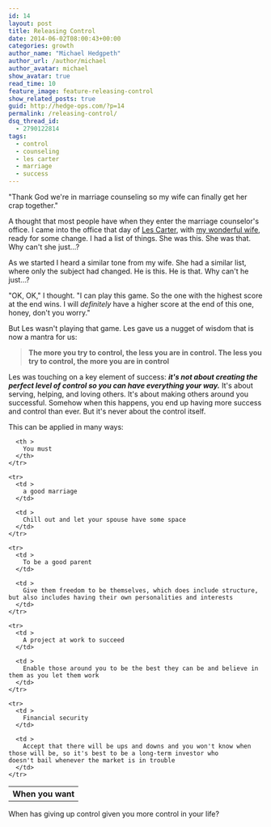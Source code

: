```yaml
---
id: 14
layout: post
title: Releasing Control
date: 2014-06-02T08:00:43+00:00
categories: growth
author_name: "Michael Hedgpeth"
author_url: /author/michael
author_avatar: michael
show_avatar: true
read_time: 10
feature_image: feature-releasing-control 
show_related_posts: true 
guid: http://hedge-ops.com/?p=14
permalink: /releasing-control/
dsq_thread_id:
  - 2790122814
tags:
  - control
  - counseling
  - les carter
  - marriage
  - success
---
```

"Thank God we're in marriage counseling so my wife can finally get her crap together."

A thought that most people have when they enter the marriage counselor's office. I came into the office that day of [Les Carter](http://www.drlescarter.com/), with [my wonderful wife](http://www.anniehedgie.com), ready for some change. I had a list of things. She was this. She was that. Why can't she just…?<!--more-->

As we started I heard a similar tone from my wife. She had a similar list, where only the subject had changed. He is this. He is that. Why can't he just…?

"OK, OK," I thought. "I can play this game. So the one with the highest score at the end wins. I will _definitely_ have a higher score at the end of this one, honey, don't you worry."

But Les wasn't playing that game. Les gave us a nugget of wisdom that is now a mantra for us:

> **The more you try to control, the less you are in control. The less you try to control, the more you are in control**

Les was touching on a key element of success: **_it's not about creating the perfect level of control so you can have everything your way._** It's about serving, helping, and loving others. It's about making others around you successful. Somehow when this happens, you end up having more success and control than ever. But it's never about the control itself.

This can be applied in many ways:

<div class="table-responsive">
  <table  style="width:100%; "  class="easy-table easy-table-default " border="0">
    <tr>
      <th >
        When you want
      </th>
      
      <th >
        You must
      </th>
    </tr>
    
    <tr>
      <td >
        a good marriage
      </td>
      
      <td >
        Chill out and let your spouse have some space
      </td>
    </tr>
    
    <tr>
      <td >
        To be a good parent
      </td>
      
      <td >
        Give them freedom to be themselves, which does include structure, but also includes having their own personalities and interests
      </td>
    </tr>
    
    <tr>
      <td >
        A project at work to succeed
      </td>
      
      <td >
        Enable those around you to be the best they can be and believe in them as you let them work
      </td>
    </tr>
    
    <tr>
      <td >
        Financial security
      </td>
      
      <td >
        Accept that there will be ups and downs and you won't know when those will be, so it's best to be a long-term investor who doesn't bail whenever the market is in trouble
      </td>
    </tr>
  </table>
</div>

When has giving up control given you more control in your life?